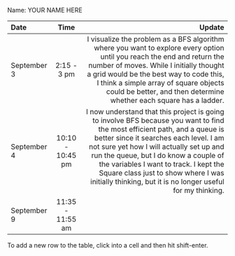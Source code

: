 Name: YOUR NAME HERE

| Date        |       Time       |                                                                                                                                                                                                                                                                                                                                                                                                      Update |
|:------------|:----------------:|------------------------------------------------------------------------------------------------------------------------------------------------------------------------------------------------------------------------------------------------------------------------------------------------------------------------------------------------------------------------------------------------------------:|
| September 3 |   2:15 - 3 pm    |                                                                               I visualize the problem as a BFS algorithm where you want to explore every option until you reach the end and return the number of moves. While I initially thought a grid would be the best way to code this, I think a simple array of square objects could be better, and then determine whether each square has a ladder. |
| September 4 | 10:10 - 10:45 pm |  I now understand that this project is going to involve BFS because you want to find the most efficient path, and a queue is better since it searches each level. I am not sure yet how I will actually set up and run the queue, but I do know a couple of the variables I want to track. I kept the Square class just to show where I was initially thinking, but it is no longer useful for my thinking. |
| September 9 | 11:35 - 11:55 am |                                                                                                                                                                                                                                                                                                                                                                                                             |


To add a new row to the table, click into a cell and then hit shift-enter.